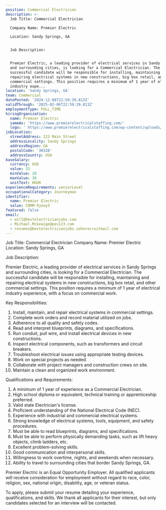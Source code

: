 ```yaml
---
position: Commercial Electrician
description: >-
  Job Title: Commercial Electrician 

  Company Name: Premier Electric

  Location: Sandy Springs, GA


  Job Description:


  Premier Electric, a leading provider of electrical services in Sandy Springs
  and surrounding cities, is looking for a Commercial Electrician. The
  successful candidate will be responsible for installing, maintaining and
  repairing electrical systems in new constructions, big box retail, and other
  commercial settings. This position requires a minimum of 1 year of electrical
  industry expe...
location: 'Sandy Springs, GA'
team: Commercial
datePosted: '2024-12-08T22:59:39.813Z'
validThrough: '2025-02-06T22:59:39.813Z'
employmentType: FULL_TIME
hiringOrganization:
  name: Premier Electric
  sameAs: 'https://www.premierelectricalstaffing.com/'
  logo: ' https://www.premierelectricalstaffing.com/wp-content/uploads/2020/05/Premier-Electrical-Staffing-logo.png'
jobLocation:
  streetAddress: 123 Main Street
  addressLocality: Sandy Springs
  addressRegion: GA
  postalCode: '30328'
  addressCountry: USA
baseSalary:
  currency: USD
  value: 33
  minValue: 28
  maxValue: 38
  unitText: HOUR
experienceRequirements: seniorLevel
occupationalCategory: Journeyman
identifier:
  name: Premier Electric
  value: COMM-9jeay3
featured: false
email:
  - will@bestelectricianjobs.com
  - Michael.Mckeaige@pes123.com
  - resumes@bestelectricianjobs.zohorecruitmail.com
---
```




Job Title: Commercial Electrician 
Company Name: Premier Electric
Location: Sandy Springs, GA

Job Description:

Premier Electric, a leading provider of electrical services in Sandy Springs and surrounding cities, is looking for a Commercial Electrician. The successful candidate will be responsible for installing, maintaining and repairing electrical systems in new constructions, big box retail, and other commercial settings. This position requires a minimum of 1 year of electrical industry experience, with a focus on commercial work.

Key Responsibilities:

1. Install, maintain, and repair electrical systems in commercial settings.
2. Complete work orders and record material utilized on jobs.
3. Adherence to all quality and safety codes.
4. Read and interpret blueprints, diagrams, and specifications.
5. Run conduit, pull wire, and install electrical devices in new constructions.
6. Inspect electrical components, such as transformers and circuit breakers.
7. Troubleshoot electrical issues using appropriate testing devices.
8. Work on special projects as needed.
9. Collaborate with project managers and construction crews on site.
10. Maintain a clean and organized work environment.

Qualifications and Requirements:

1. A minimum of 1 year of experience as a Commercial Electrician.
2. High school diploma or equivalent, technical training or apprenticeship preferred.
3. Valid state Electrician's license.
4. Proficient understanding of the National Electrical Code (NEC).
5. Experience with industrial and commercial electrical systems.
6. Strong knowledge of electrical systems, tools, equipment, and safety procedures.
7. Must be able to read blueprints, diagrams, and specifications.
8. Must be able to perform physically demanding tasks, such as lift heavy objects, climb ladders, etc.
9. Excellent problem-solving skills.
10. Good communication and interpersonal skills.
11. Willingness to work overtime, nights, and weekends when necessary.
12. Ability to travel to surrounding cities that border Sandy Springs, GA.

Premier Electric is an Equal Opportunity Employer. All qualified applicants will receive consideration for employment without regard to race, color, religion, sex, national origin, disability, age, or veteran status.

To apply, please submit your resume detailing your experience, qualifications, and skills. We thank all applicants for their interest, but only candidates selected for an interview will be contacted.